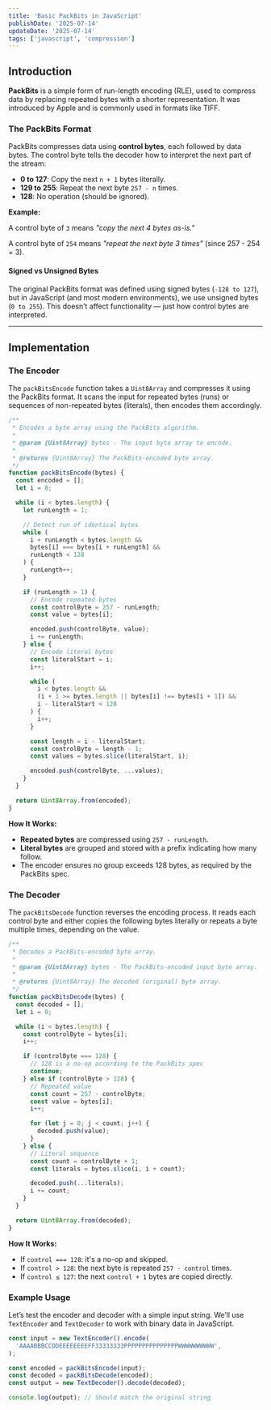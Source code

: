 ```yaml
---
title: 'Basic PackBits in JavaScript'
publishDate: '2025-07-14'
updateDate: '2025-07-14'
tags: ['javascript', 'compression']
---
```


## Introduction

**PackBits** is a simple form of run-length encoding (RLE), used to compress data by replacing repeated bytes with a shorter representation. It was introduced by Apple and is commonly used in formats like TIFF.

### The PackBits Format

PackBits compresses data using **control bytes**, each followed by data bytes. The control byte tells the decoder how to interpret the next part of the stream:

- **0 to 127**: Copy the next `n + 1` bytes literally.
- **129 to 255**: Repeat the next byte `257 - n` times.
- **128**: No operation (should be ignored).

**Example:**

A control byte of `3` means _"copy the next 4 bytes as-is."_

A control byte of `254` means _"repeat the next byte 3 times"_ (since 257 - 254 = 3).

#### Signed vs Unsigned Bytes

The original PackBits format was defined using signed bytes (`-128 to 127`), but in JavaScript (and most modern environments), we use unsigned bytes (`0 to 255`). This doesn’t affect functionality — just how control bytes are interpreted.

---

## Implementation

### The Encoder

The `packBitsEncode` function takes a `Uint8Array` and compresses it using the PackBits format. It scans the input for repeated bytes (runs) or sequences of non-repeated bytes (literals), then encodes them accordingly.

```javascript
/**
 * Encodes a byte array using the PackBits algorithm.
 *
 * @param {Uint8Array} bytes - The input byte array to encode.
 *
 * @returns {Uint8Array} The PackBits-encoded byte array.
 */
function packBitsEncode(bytes) {
  const encoded = [];
  let i = 0;

  while (i < bytes.length) {
    let runLength = 1;

    // Detect run of identical bytes
    while (
      i + runLength < bytes.length &&
      bytes[i] === bytes[i + runLength] &&
      runLength < 128
    ) {
      runLength++;
    }

    if (runLength > 1) {
      // Encode repeated bytes
      const controlByte = 257 - runLength;
      const value = bytes[i];

      encoded.push(controlByte, value);
      i += runLength;
    } else {
      // Encode literal bytes
      const literalStart = i;
      i++;

      while (
        i < bytes.length &&
        (i + 1 >= bytes.length || bytes[i] !== bytes[i + 1]) &&
        i - literalStart < 128
      ) {
        i++;
      }

      const length = i - literalStart;
      const controlByte = length - 1;
      const values = bytes.slice(literalStart, i);

      encoded.push(controlByte, ...values);
    }
  }

  return Uint8Array.from(encoded);
}
```

**How It Works:**

- **Repeated bytes** are compressed using `257 - runLength`.
- **Literal bytes** are grouped and stored with a prefix indicating how many follow.
- The encoder ensures no group exceeds 128 bytes, as required by the PackBits spec.

### The Decoder

The `packBitsDecode` function reverses the encoding process. It reads each control byte and either copies the following bytes literally or repeats a byte multiple times, depending on the value.

```javascript
/**
 * Decodes a PackBits-encoded byte array.
 *
 * @param {Uint8Array} bytes - The PackBits-encoded input byte array.
 *
 * @returns {Uint8Array} The decoded (original) byte array.
 */
function packBitsDecode(bytes) {
  const decoded = [];
  let i = 0;

  while (i < bytes.length) {
    const controlByte = bytes[i];
    i++;

    if (controlByte === 128) {
      // 128 is a no-op according to the PackBits spec
      continue;
    } else if (controlByte > 128) {
      // Repeated value
      const count = 257 - controlByte;
      const value = bytes[i];
      i++;

      for (let j = 0; j < count; j++) {
        decoded.push(value);
      }
    } else {
      // Literal sequence
      const count = controlByte + 1;
      const literals = bytes.slice(i, i + count);

      decoded.push(...literals);
      i += count;
    }
  }

  return Uint8Array.from(decoded);
}
```

**How It Works:**

- If `control === 128`: it's a no-op and skipped.
- If `control > 128`: the next byte is repeated `257 - control` times.
- If `control ≤ 127`: the next `control + 1` bytes are copied directly.

### Example Usage

Let’s test the encoder and decoder with a simple input string. We’ll use `TextEncoder` and `TextDecoder` to work with binary data in JavaScript.

```javascript
const input = new TextEncoder().encode(
  'AAAABBBCCDDEEEEEEEEFF33333333PPPPPPPPPPPPPPPWWWWWWWWWW',
);

const encoded = packBitsEncode(input);
const decoded = packBitsDecode(encoded);
const output = new TextDecoder().decode(decoded);

console.log(output); // Should match the original string
```
